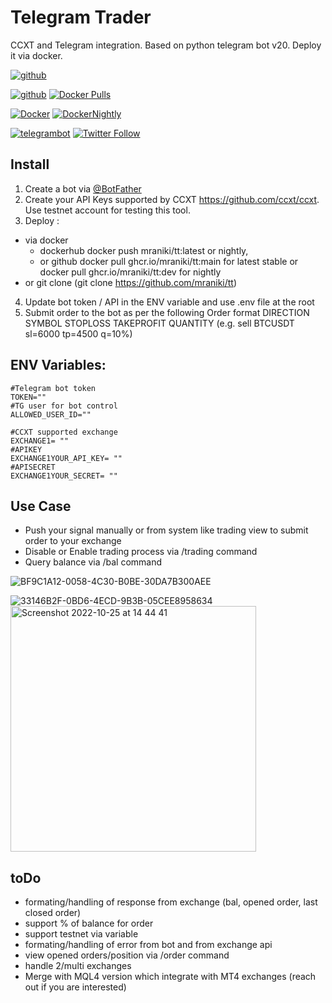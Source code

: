 # Telegram Trader
 CCXT and Telegram integration. Based on python telegram bot v20. 
 Deploy it via docker. 


[![github](https://img.shields.io/badge/GitHub%20Pages-222222?style=for-the-badge&logo=GitHub%20Pages&logoColor=white)](https://github.com/mraniki/tt)

[![github](https://badgen.net/github/status/mraniki/tt/latest)](https://github.com/mraniki/tt)
[![Docker Pulls](https://img.shields.io/docker/pulls/mraniki/tt?style=plastic)](https://hub.docker.com/r/mraniki/tt)

[![Docker](https://github.com/mraniki/tt/actions/workflows/docker-publish.yml/badge.svg)](https://github.com/mraniki/tt/actions/workflows/docker-publish.yml)
[![DockerNightly](https://github.com/mraniki/tt/actions/workflows/docker-image-dev.yml/badge.svg)](https://github.com/mraniki/tt/actions/workflows/docker-image-dev.yml)


[![telegrambot](https://img.shields.io/badge/Telegram-Channel-blue.svg?logo=telegram)](https://t.me/pythontelegrambotchannel)
[![Twitter Follow](https://img.shields.io/twitter/follow/ccxt_official.svg?style=social&label=CCXT)](https://twitter.com/ccxt_official)

## Install
1) Create a bot via [@BotFather ](https://core.telegram.org/bots/tutorial)
2) Create your API Keys supported by CCXT https://github.com/ccxt/ccxt. Use testnet account for testing this tool.
3) Deploy :
- via docker 
  - dockerhub docker push mraniki/tt:latest or nightly,
  - or github docker pull ghcr.io/mraniki/tt:main for latest stable or  docker pull ghcr.io/mraniki/tt:dev for nightly
- or git clone  (git clone https://github.com/mraniki/tt)
4) Update bot token / API in the ENV variable and use .env file at the root
5) Submit order to the bot as per the following Order format DIRECTION SYMBOL STOPLOSS TAKEPROFIT QUANTITY 
  (e.g. sell BTCUSDT sl=6000 tp=4500 q=10%) 
 

## ENV Variables:

    #Telegram bot token 
    TOKEN="" 
    #TG user for bot control
    ALLOWED_USER_ID=""
    
    #CCXT supported exchange 
    EXCHANGE1= ""
    #APIKEY
    EXCHANGE1YOUR_API_KEY= ""
    #APISECRET
    EXCHANGE1YOUR_SECRET= "" 
        
        
 ## Use Case
 - Push your signal manually or from system like  trading view to submit order to your exchange
 - Disable or Enable trading process via /trading command
 - Query balance via /bal command

 
 
 
 ![BF9C1A12-0058-4C30-B0BE-30DA7B300AEE](https://user-images.githubusercontent.com/8766259/199304735-6f3eb428-30e0-46b9-9930-9a29fbcec565.jpeg)

 ![33146B2F-0BD6-4ECD-9B3B-05CEE8958634](https://user-images.githubusercontent.com/8766259/199287828-64d9b780-a5f5-47b3-96ac-a066ea53a18c.jpeg)
<img width="393" alt="Screenshot 2022-10-25 at 14 44 41" src="https://user-images.githubusercontent.com/8766259/197776314-10219d7f-693f-44df-8efe-a5794bbafe98.png">

 ## toDo
- formating/handling of response from exchange (bal, opened order, last closed order)
- support % of balance for order
- support testnet via variable 
- formating/handling of error from bot and from exchange api
- view opened orders/position via /order command 
- handle 2/multi exchanges
- Merge with MQL4 version which integrate with MT4 exchanges (reach out if you are interested)


